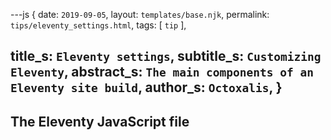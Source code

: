 ---js
{
  date:      `2019-09-05`,
  layout:    `templates/base.njk`,
  permalink: `tips/eleventy_settings.html`,
  tags:      [ `tip` ],

  title_s:     `Eleventy settings`,
  subtitle_s:  `Customizing Eleventy`,
  abstract_s:  `The main components of an Eleventy site build`,
  author_s:    `Octoxalis`,
}
---
[comment]: # (======== Post ========)

## The Eleventy JavaScript file

[comment]: # (======== Links ========)
